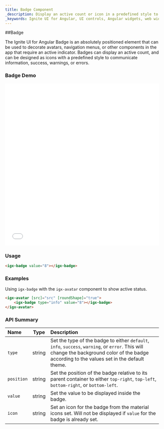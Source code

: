 ```yaml
---
title: Badge Component
_description: Display an active count or icon in a predefined style to decorate other components anywhere in an application with Ignite UI for Angular Badge control.
_keywords: Ignite UI for Angular, UI controls, Angular widgets, web widgets, UI widgets, Angular, Native Angular Components Suite, Native Angular Controls, Native Angular Components Library, Angular Badge components, Angular Badge controls
---
```


##Badge
<p class="highlight">The Ignite UI for Angular Badge is an absolutely positioned element that can be used to decorate avatars, navigation menus, or other components in the app that require an active indicator. Badges can display an active count, and can be designed as icons with a predefined style to communicate information, success, warnings, or errors.</p>
<div class="divider"></div>

### Badge Demo
<div class="sample-container" style="height:530px">
    <iframe src='{environment:demosBaseUrl}/badge' width="100%" height="100%" seamless frameBorder="0"></iframe>
</div>
<div class="divider--half"></div>

### Usage
```html
<igx-badge value="8"></igx-badge>
```
<div class="divider--half"></div>

### Examples

Using `igx-badge` with the `igx-avatar` component to show active status.
```html
<igx-avatar [src]="src" [roundShape]="true">
    <igx-badge type="info" value="8"></igx-badge>
</igx-avatar>
```
<div class="divider--half"></div>

### API Summary
| Name   |      Type      |  Description |
|:----------|:-------------:|:------|
| `type` | string | Set the type of the badge to either `default`, `info`, `success`, `warning`, or `error`. This will change the background color of the badge according to the values set in the default theme. |
| `position` | string | Set the position of the badge relative to its parent container to either `top-right`, `top-left`, `bottom-right`, or `bottom-left`. |
| `value` | string | Set the value to be displayed inside the badge. |
| `icon` | string | Set an icon for the badge from the material icons set. Will not be displayed if `value` for the badge is already set. |
<div class="divider--half"></div>


